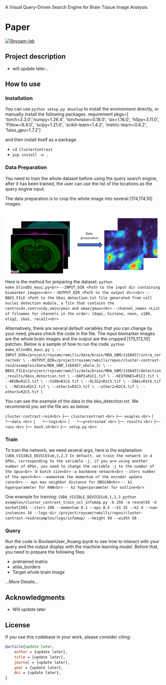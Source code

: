 A Visual Query-Driven Search Engine for Brain Tissue Image Analysis

# Paper

[![Roysam-lab](https://avatars.githubusercontent.com/u/14843238?v=4)](https://https://github.com/RoysamLab)

## Project description

- will update later...

## How to use

### Installation

You can use `python setup.py develop` to install the environment directly, or manually install the following packages.
requirement pkgs=[
    'torch=2.3.0','numpy=1.26.4',  'torchvision=0.18.0',
    'six=1.16.0', 'h5py=3.11.0', 'Pillow=9.4.0', 'scipy=1.21.0',
    'scikit-learn=1.4.2', 'metric-learn=0.6.2', 'faiss_gpu=1.7.2']

and then install itself as a package.

* `cd ClusterContrast`
* `pip install -e .`

### Data Preparation

You need to train the whole dataset before using the query search engine, after it has been trained, the user can use the list of the locations as the query engine input.  

The data preparation is to crop the whole image into several [174,174,10] images.

![image info](examples/showcase/preparation.png)

Here is the method for preparing the dataset:
`python make_blindDS_maui.py<br>`
`--INPUT_DIR <Path to the input dir containing biomarker images><br>`
`--OUTPUT_DIR <Path to the output dir><br>`
`--BBXS_FILE <Path to the bbxs_detection.txt file generated from cell nuclei detection module, a file that contains the centroidx,centroidy,xmin/ymin and xmax/ymax><br>`
`--channel_names <List of filnames for channels in the order: [dapi, histone, neun, s100, olig2, iba1, reca1]><br>`

Alternatively, there are several default variables that you can change by your need, please check the code in the file.
The input biomarker images are the whole brain images and the output are the cropped [175,172,10] patches.
Below is a sample of how to run the code.
`python make_blindDS_maui.py \ --INPUT_DIR=/project/roysam/rwmills/data/brain/MDA_GBM/1168457/intra_corrected/ \ --OUTPUT_DIR=/project/roysam/rwmills/repos/cluster-contrast-reid/examples/data/MDA_GBM_1168457_whole.2/ \ --BBXS_FILE=/project/roysam/rwmills/data/brain/MDA_GBM/1168457/detection_results/bbxs_detection.txt \ --DAPI=R1C1.tif \ --HISTONES=R1C2.tif \ --NEUN=R1C3.tif \ --S100=R1C4.tif \ --OLIG2=R1C5.tif \ --IBA1=R1C6.tif \ --RECA1=R2C2.tif \ --other1=R2C3.tif \ --other2=R2C4.tif \ --other3=R2C5.tif \ `

You can see the example of the data in the bbs_detection.txt.
We recommend you set the file arc as below:

`cluster-contrast-reid<br>`
`├── clustercontrast` `<br>`
`├── exaples` `<br>`
`│   └──data <br>`
`│   └──logs<br>`
`│   └──pretrained <br>`
`├── results` `<br>`
`├── runs` `<br>`
`├── bash.sh<br>`
`├── setup.py` `<br>`

### Train

To train the network, we need several args, here is the explanation:
`CUDA_VISIBLE_DEVICES=0,1,2,3 In default, we train the network in 4 GPUs, corresponding to the variable -j, if you are using another number of GPUs, you need to change the variable -j to the number of the Gpus<br>`
`-b batch size<br>`
`-a backbone network<br>`
`--iters number of the epoch<br>`
`--momentum the momentum of the encoder update rate<br>`
`-- eps max neighbor distance for DBSCAN<br>`
`-- k1 hyperparameter for KNN<br>`
`-- k2 hyperparameter for outline<br>`

One example for training:
`CUDA_VISIBLE_DEVICES=0,1,2,3 python examples/cluster_contrast_train_usl_infomap.py -b 256 -a resnet50 -d market1501 --iters 200 --momentum 0.1 --eps 0.5 --k1 15 --k2 4 --num-instances 16 --logs-dir /project/roysam/rwmills/repos/cluster-contrast-reid/examples/logs/infomap/ --height 50 --width 50`

### Query

Run the code in BooleanUser_lhuang.ipynb to see how to interact with your query and the output display with the machine learning model. Before that, you need to prepare the following files:

* pretrained matrix
* atlas_borders
* Target whole brain image

...More Details...

## Acknowledgments

* Will update later

## License

If you use this codebase in your work, please consider citing:

```bibtex
@article{update later,
    author = {update later},
    title = {update later},
    journal = {update later},
    year = {update later},
    doi = {update later},
}
```
